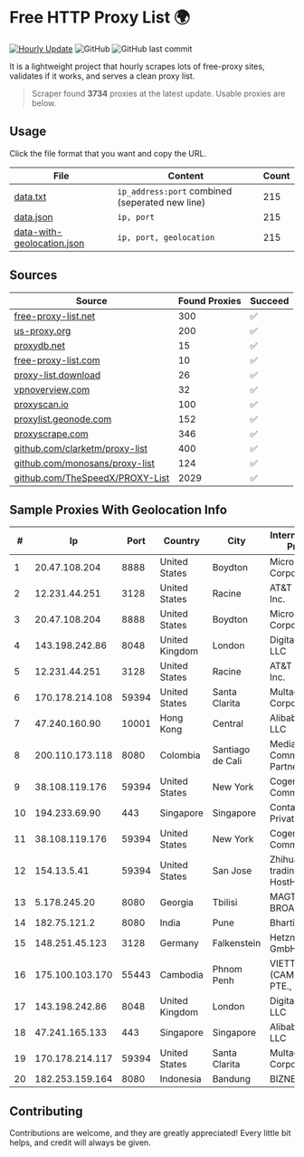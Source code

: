 
# Free HTTP Proxy List 🌍

[![Hourly Update](https://github.com/mertguvencli/http-proxy-list/actions/workflows/main.yml/badge.svg?branch=main)](https://github.com/mertguvencli/http-proxy-list/actions/workflows/main.yml)
![GitHub](https://img.shields.io/github/license/mertguvencli/http-proxy-list)
![GitHub last commit](https://img.shields.io/github/last-commit/mertguvencli/http-proxy-list)

It is a lightweight project that hourly scrapes lots of free-proxy sites, validates if it works, and serves a clean proxy list.


> Scraper found **3734** proxies at the latest update. Usable proxies are below.

## Usage

Click the file format that you want and copy the URL.


|File|Content|Count|
|----|-------|-----|
|[data.txt](https://raw.githubusercontent.com/mertguvencli/http-proxy-list/main/proxy-list/data.txt)|`ip_address:port` combined (seperated new line)|215|
|[data.json](https://raw.githubusercontent.com/mertguvencli/http-proxy-list/main/proxy-list/data.json)|`ip, port`|215|
|[data-with-geolocation.json](https://raw.githubusercontent.com/mertguvencli/http-proxy-list/main/proxy-list/data-with-geolocation.json)|`ip, port, geolocation`|215|

## Sources

|Source|Found Proxies|Succeed|
|------|-------------|-------|
|[free-proxy-list.net](https://free-proxy-list.net)|300|✅|
|[us-proxy.org](https://www.us-proxy.org)|200|✅|
|[proxydb.net](http://proxydb.net)|15|✅|
|[free-proxy-list.com](https://free-proxy-list.com/?page=&port=&type%5B%5D=http&type%5B%5D=https&up_time=0&search=Search)|10|✅|
|[proxy-list.download](https://www.proxy-list.download/HTTP)|26|✅|
|[vpnoverview.com](https://vpnoverview.com/privacy/anonymous-browsing/free-proxy-servers)|32|✅|
|[proxyscan.io](https://www.proxyscan.io)|100|✅|
|[proxylist.geonode.com](https://proxylist.geonode.com/api/proxy-list?limit=300&page=1&sort_by=lastChecked&sort_type=desc&protocols=http,https)|152|✅|
|[proxyscrape.com](https://api.proxyscrape.com/v2/?request=displayproxies&protocol=http&timeout=10000&country=all&ssl=all&anonymity=all)|346|✅|
|[github.com/clarketm/proxy-list](https://raw.githubusercontent.com/clarketm/proxy-list/master/proxy-list-raw.txt)|400|✅|
|[github.com/monosans/proxy-list](https://raw.githubusercontent.com/monosans/proxy-list/main/proxies/http.txt)|124|✅|
|[github.com/TheSpeedX/PROXY-List](https://raw.githubusercontent.com/TheSpeedX/PROXY-List/master/http.txt)|2029|✅|


## Sample Proxies With Geolocation Info

|#|Ip|Port|Country|City|Internet Service Provider|
|-|--|----|-------|----|-------------------------|
|1|20.47.108.204|8888|United States|Boydton|Microsoft Corporation|
|2|12.231.44.251|3128|United States|Racine|AT&T Services, Inc.|
|3|20.47.108.204|8888|United States|Boydton|Microsoft Corporation|
|4|143.198.242.86|8048|United Kingdom|London|DigitalOcean, LLC|
|5|12.231.44.251|3128|United States|Racine|AT&T Services, Inc.|
|6|170.178.214.108|59394|United States|Santa Clarita|Multacom Corporation|
|7|47.240.160.90|10001|Hong Kong|Central|Alibaba.com LLC|
|8|200.110.173.118|8080|Colombia|Santiago de Cali|Media Commerce Partners S.A|
|9|38.108.119.176|59394|United States|New York|Cogent Communications|
|10|194.233.69.90|443|Singapore|Singapore|Contabo Asia Private Limited|
|11|38.108.119.176|59394|United States|New York|Cogent Communications|
|12|154.13.5.41|59394|United States|San Jose|Zhihua Lu trading as HostHub|
|13|5.178.245.20|8080|Georgia|Tbilisi|MAGTI-BROADBAND|
|14|182.75.121.2|8080|India|Pune|Bharti Airtel|
|15|148.251.45.123|3128|Germany|Falkenstein|Hetzner Online GmbH|
|16|175.100.103.170|55443|Cambodia|Phnom Penh|VIETTEL (CAMBODIA) PTE., LTD|
|17|143.198.242.86|8048|United Kingdom|London|DigitalOcean, LLC|
|18|47.241.165.133|443|Singapore|Singapore|Alibaba.com LLC|
|19|170.178.214.117|59394|United States|Santa Clarita|Multacom Corporation|
|20|182.253.159.164|8080|Indonesia|Bandung|BIZNET|



## Contributing

Contributions are welcome, and they are greatly appreciated! Every
little bit helps, and credit will always be given.

